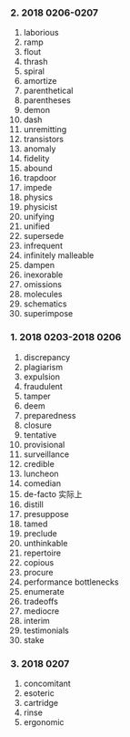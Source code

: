 ### 2. 2018 0206-0207
1. laborious
2. ramp 
3. flout 
4. thrash
5. spiral 
6. amortize 
7. parenthetical 
8. parentheses 
9. demon 
10. dash
11. unremitting 
12. transistors 
13. anomaly 
14. fidelity 
15. abound 
16. trapdoor 
17. impede 
18. physics 
19. physicist 
20. unifying 
21. unified 
22. supersede 
23. infrequent 
24. infinitely malleable 
25. dampen 
26. inexorable 
27. omissions
28. molecules 
29. schematics 
30. superimpose 

###  1. 2018 0203-2018 0206
1. discrepancy
2. plagiarism
3. expulsion
4. fraudulent
5. tamper
6. deem
7. preparedness
8. closure
9. tentative
10. provisional
11. surveillance
12. credible
13. luncheon
14. comedian
15. de-facto 实际上
16. distill
17. presuppose
18. tamed
19. preclude
20. unthinkable
21. repertoire
22. copious
23. procure
24. performance bottlenecks
25. enumerate
26. tradeoffs 
27. mediocre
28. interim
29. testimonials
30. stake


### 3. 2018 0207 
1. concomitant 
2. esoteric 
3. cartridge 
4. rinse 
5. ergonomic 
